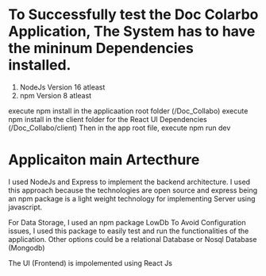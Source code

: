 # To Successfully test the Doc Colarbo Application, The System has to have the mininum Dependencies installed.

1. NodeJs Version 16 atleast
2. npm Version 8 atleast

execute npm install in the applicaation root folder (/Doc_Collabo)
execute npm install in the client folder for the React UI Dependencies (/Doc_Collabo/client)
Then in the app root file,
execute npm run dev

# Applicaiton main Artecthure

I used NodeJs and Express to implement the backend architecture.
I used this approach because the technologies are open source and express being an npm package is a light weight technology for implementing Server using javascript.

For Data Storage, I used an npm package LowDb
To Avoid Configuration issues, I used this package to easily test and run the functionalities of the application. Other options could be a relational Database or Nosql Database (Mongodb)

The UI (Frontend) is impolemented using React Js
